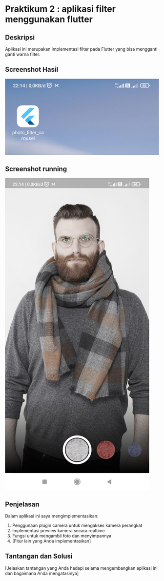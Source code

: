 # Praktikum 2 : aplikasi filter menggunakan flutter

## Deskripsi
Aplikasi ini merupakan implementasi filter pada Flutter yang bisa mengganti ganti warna filter.

## Screenshot Hasil
![Screenshot aplikasi kamera](assets/hasil.jpg)

## Screenshot running
![Screenshot aplikasi kamera](assets/running.jpg)

## Penjelasan
Dalam aplikasi ini saya mengimplementasikan:
1. Penggunaan plugin camera untuk mengakses kamera perangkat
2. Implementasi preview kamera secara realtime
3. Fungsi untuk mengambil foto dan menyimpannya
4. [Fitur lain yang Anda implementasikan]

## Tantangan dan Solusi
[Jelaskan tantangan yang Anda hadapi selama mengembangkan aplikasi ini dan bagaimana Anda mengatasinya]